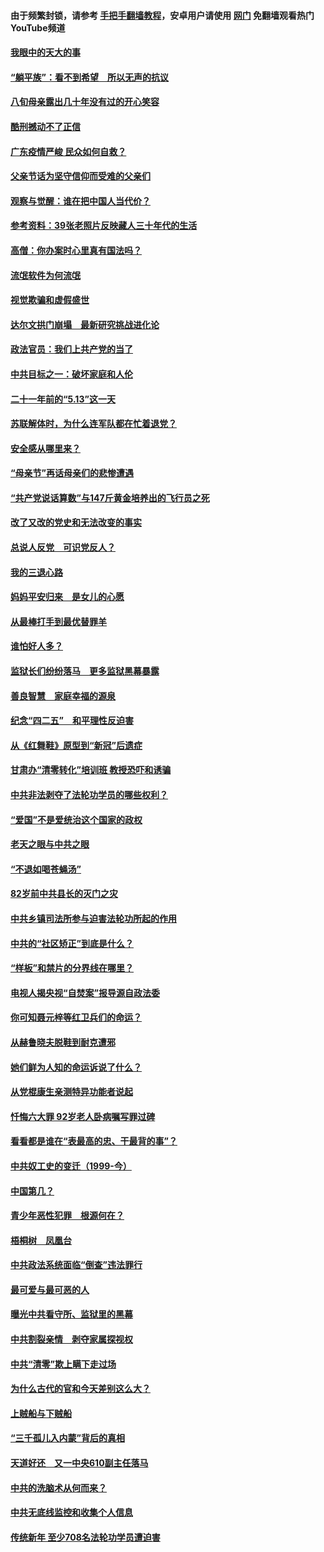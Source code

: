 #### 由于频繁封锁，请参考 [手把手翻墙教程](https://github.com/gfw-breaker/guides/wiki/)，安卓用户请使用 [网门](https://github.com/gfw-breaker/nogfw/blob/master/dl.md?t=07031201) 免翻墙观看热门YouTube频道 

#### [我眼中的天大的事](../pages/19/427619.md?t=07031201) 

#### [“躺平族”：看不到希望　所以无声的抗议](../pages/19/427464.md?t=07031201) 

#### [八旬母亲露出几十年没有过的开心笑容](../pages/19/427429.md?t=07031201) 

#### [酷刑撼动不了正信](../pages/19/427414.md?t=07031201) 

#### [广东疫情严峻 民众如何自救？](../pages/19/427311.md?t=07031201) 

#### [父亲节话为坚守信仰而受难的父亲们](../pages/19/427033.md?t=07031201) 

#### [观察与觉醒：谁在把中国人当代价？](../pages/19/426987.md?t=07031201) 

#### [参考资料：39张老照片反映藏人三十年代的生活](../pages/19/426471.md?t=07031201) 

#### [高僧：你办案时心里真有国法吗？](../pages/19/426530.md?t=07031201) 

#### [流氓软件为何流氓](../pages/19/426531.md?t=07031201) 

#### [视觉欺骗和虚假盛世](../pages/19/426443.md?t=07031201) 

#### [达尔文拱门崩塌　最新研究挑战进化论](../pages/19/426009.md?t=07031201) 

#### [政法官员：我们上共产党的当了](../pages/19/425351.md?t=07031201) 

#### [中共目标之一：破坏家庭和人伦](../pages/19/424454.md?t=07031201) 

#### [二十一年前的“5.13”这一天](../pages/19/424814.md?t=07031201) 

#### [苏联解体时，为什么连军队都在忙着退党？](../pages/19/424335.md?t=07031201) 

#### [安全感从哪里来？](../pages/19/424336.md?t=07031201) 

#### [“母亲节”再话母亲们的悲惨遭遇](../pages/19/424234.md?t=07031201) 

#### [“共产党说话算数”与147斤黄金培养出的飞行员之死](../pages/19/424115.md?t=07031201) 

#### [改了又改的党史和无法改变的事实](../pages/19/424037.md?t=07031201) 

#### [总说人反党　可识党反人？](../pages/19/423820.md?t=07031201) 

#### [我的三退心路](../pages/19/423876.md?t=07031201) 

#### [妈妈平安归来　是女儿的心愿](../pages/19/423947.md?t=07031201) 

#### [从最棒打手到最优替罪羊](../pages/19/423819.md?t=07031201) 

#### [谁怕好人多？](../pages/19/423774.md?t=07031201) 

#### [监狱长们纷纷落马　更多监狱黑幕暴露](../pages/19/423787.md?t=07031201) 

#### [善良智慧　家庭幸福的源泉](../pages/19/423632.md?t=07031201) 

#### [纪念“四二五”　和平理性反迫害](../pages/19/423660.md?t=07031201) 

#### [从《红舞鞋》原型到“新冠”后遗症](../pages/19/423509.md?t=07031201) 

#### [甘肃办“清零转化”培训班 教授恐吓和诱骗](../pages/19/423498.md?t=07031201) 

#### [中共非法剥夺了法轮功学员的哪些权利？](../pages/19/423392.md?t=07031201) 

#### [“爱国”不是爱统治这个国家的政权](../pages/19/423029.md?t=07031201) 

#### [老天之眼与中共之眼](../pages/19/423378.md?t=07031201) 

#### [“不退如喝苍蝇汤”](../pages/19/423287.md?t=07031201) 

#### [82岁前中共县长的灭门之灾](../pages/19/423055.md?t=07031201) 

#### [中共乡镇司法所参与迫害法轮功所起的作用](../pages/19/423064.md?t=07031201) 

#### [中共的“社区矫正”到底是什么？](../pages/19/422870.md?t=07031201) 

#### [“样板”和禁片的分界线在哪里？](../pages/19/422704.md?t=07031201) 

#### [电视人揭央视“自焚案”报导源自政法委](../pages/19/422770.md?t=07031201) 

#### [你可知聂元梓等红卫兵们的命运？](../pages/19/422848.md?t=07031201) 

#### [从赫鲁晓夫脱鞋到耐克遭邪](../pages/19/422826.md?t=07031201) 

#### [她们鲜为人知的命运诉说了什么？](../pages/19/422754.md?t=07031201) 

#### [从党棍康生亲测特异功能者说起](../pages/19/422657.md?t=07031201) 

#### [忏悔六大罪 92岁老人卧病嘱写罪过碑](../pages/19/422750.md?t=07031201) 

#### [看看都是谁在“表最高的忠、干最背的事”？](../pages/19/422703.md?t=07031201) 

#### [中共奴工史的变迁（1999-今）](../pages/19/422656.md?t=07031201) 

#### [中国第几？](../pages/19/422496.md?t=07031201) 

#### [青少年恶性犯罪　根源何在？](../pages/19/422449.md?t=07031201) 

#### [梧桐树　凤凰台](../pages/19/422442.md?t=07031201) 

#### [中共政法系统面临“倒查”违法罪行](../pages/19/422497.md?t=07031201) 

#### [最可爱与最可恶的人](../pages/19/422448.md?t=07031201) 

#### [曝光中共看守所、监狱里的黑幕](../pages/19/422390.md?t=07031201) 

#### [中共割裂亲情　剥夺家属探视权](../pages/19/422364.md?t=07031201) 

#### [中共“清零”欺上瞒下走过场](../pages/19/422306.md?t=07031201) 

#### [为什么古代的官和今天差别这么大？](../pages/19/422228.md?t=07031201) 

#### [上贼船与下贼船](../pages/19/422276.md?t=07031201) 

#### [“三千孤儿入内蒙”背后的真相](../pages/19/422229.md?t=07031201) 

#### [天道好还　又一中央610副主任落马](../pages/19/422155.md?t=07031201) 

#### [中共的洗脑术从何而来？](../pages/19/422154.md?t=07031201) 

#### [中共无底线监控和收集个人信息](../pages/19/422039.md?t=07031201) 

#### [传统新年 至少708名法轮功学员遭迫害](../pages/19/421946.md?t=07031201) 

